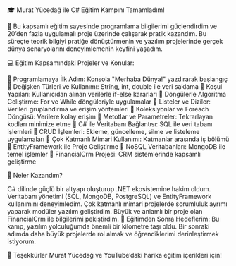 🎓 Murat Yücedağ ile C# Eğitim Kampını Tamamladım!

📘 Bu kapsamlı eğitim sayesinde programlama bilgilerimi güçlendirdim ve 20’den fazla uygulamalı proje üzerinde çalışarak pratik kazandım. Bu süreçte teorik bilgiyi pratiğe dönüştürmenin ve yazılım projelerinde gerçek dünya senaryolarını deneyimlemenin keyfini yaşadım.

💻 Eğitim Kapsamındaki Projeler ve Konular:

🔹 Programlamaya İlk Adım: Konsola "Merhaba Dünya!" yazdırarak başlangıç
🔹 Değişken Türleri ve Kullanımı: String, int, double ile veri saklama
🔹 Koşul Yapıları: Kullanıcıdan alınan verilerle if-else kararları
🔹 Döngülerle Algoritma Geliştirme: For ve While döngüleriyle uygulamalar
🔹 Listeler ve Diziler: Verileri gruplandırma ve erişim yöntemleri
🔹 Koleksiyonlar ve Foreach Döngüsü: Verilere kolay erişim
🔹 Metotlar ve Parametreler: Tekrarlayan kodları minimize etme
🔹 C# ile Veritabanı Bağlantısı: SQL ile veri tabanı işlemleri
🔹 CRUD İşlemleri: Ekleme, güncelleme, silme ve listeleme uygulamaları
🔹 Çok Katmanlı Mimari Kullanımı: Katmanlar arasında iş bölümü
🔹 EntityFramework ile Proje Geliştirme
🔹 NoSQL Veritabanları: MongoDB ile temel işlemler
🔹 FinancialCrm Projesi: CRM sistemlerinde kapsamlı geliştirme

🚀 Neler Kazandım?

C# dilinde güçlü bir altyapı oluşturup .NET ekosistemine hakim oldum.
Veritabanı yönetimi (SQL, MongoDB, PostgreSQL) ve EntityFramework kullanımını deneyimledim.
Çok katmanlı mimari projelerde sorumluluk ayrımı yaparak modüler yazılım geliştirdim.
Büyük ve anlamlı bir proje olan FinancialCrm ile bilgilerimi pekiştirdim.
🌟 Eğitimden Sonra Hedeflerim:
Bu kamp, yazılım yolculuğumda önemli bir kilometre taşı oldu. Bir sonraki adımda daha büyük projelerde rol almak ve öğrendiklerimi derinleştirmek istiyorum.

🎉 Teşekkürler Murat Yücedağ ve YouTube’daki harika eğitim içerikleri için!




